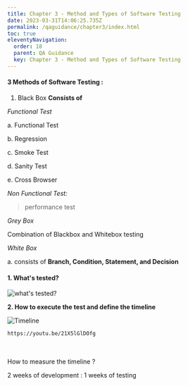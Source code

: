 ```yaml
---
title: Chapter 3 - Method and Types of Software Testing
date: 2023-03-31T14:06:25.735Z
permalink: /qaguidance/chapter3/index.html
toc: true
eleventyNavigation:
  order: 18
  parent: QA Guidance
  key: Chapter 3 - Method and Types of Software Testing
---
```

#### 3 Methods of Software Testing :

1. Black Box **Consists of**

*Functional Test*

a. Functional Test

b. Regression

c. Smoke Test

d. Sanity Test

e. Cross Browser

*Non Functional Test:*

> performance test

*Grey Box*

Combination of Blackbox and Whitebox testing

*White Box*

a. consists of **Branch, Condition, Statement, and Decision**

#### [](#1-whats-tested)1. What's tested?

![what's tested? ](https://ik.imagekit.io/kmv5uxk0b/qa_guidance/whatstested.png?updatedAt=1678778260911 "what's tested? ")

**2. How to execute the test and define the timeline**

![Timeline](https://ik.imagekit.io/kmv5uxk0b/qa_guidance/timeline.png?updatedAt=1678778260608 "Timeline")



```
https://youtu.be/21X5lGlDOfg
```

[](https://youtu.be/21X5lGlDOfg)

\
\
How to measure the timeline ?

2 weeks of development : 1 weeks of testing